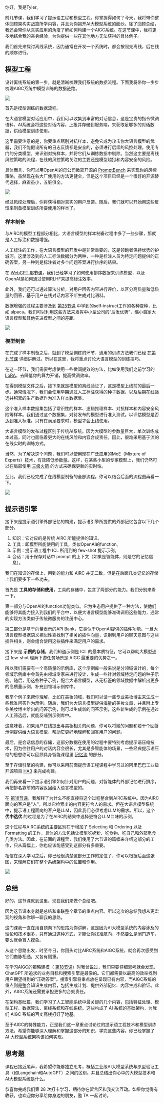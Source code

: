 你好，我是Tyler。

前几节课，我们学习了提示语工程和模型工程。你掌握得如何？今天，我将带你整体回顾架构实战篇所学内容，并且为你揭开AI大模型系统的面纱。除了回顾总结，我还会带你从真实应用的角度了解如何构建一个AIGC系统。在这节课中，我将更多地结合我的亲身经验，为你提供一些在其他地方无法获得的具体例子。

我们首先来探讨离线系统，因为通常在开发一个系统时，都会按照先离线，后在线的顺序进行。

## 模型工程

设计离线系统的第一步，就是清晰梳理我们系统的数据流程。下面我将带你一步步梳理AIGC系统中模型训练的数据链路。

![](https://static001.geekbang.org/resource/image/e2/aa/e2a0076eeb72d029b9a55a26cfef81aa.jpg?wh=4000x1532)

首先是模型训练的数据流程。

在大语言模型对话应用中，我们可以收集到丰富的对话信息，这是宝贵的指令微调语料，AI系统会将这些对话内容，上报并存储到服务端，来获取足够多的对话数据，供给模型训练使用。

这里需要注意的是，你要重点甄别对抗样本，避免它成为攻击你大语言模型的武器，我们不能假设所有的日志反馈都是安全的，必须进行后续的风控处理，使用专门的分类模型，来识别对抗样本，并将它们从训练数据中剔除。当然这主要是离线风控策略的流程，在线的风控策略关注的主要还是模型越狱和内容安全的风险。

具体而言，你可以用OpenAI的母公司微软开源的 [PromptBench](https://github.com/microsoft/promptbench.git) 来实现你的风控策略，虽然现在各大厂使用的方法更健全，但是这个项目已经是一个很好的开源替代选择，麻雀虽小，五脏俱全。

![](https://static001.geekbang.org/resource/image/8e/d9/8e29b9894616544776b971db1a4006d9.jpg?wh=4000x2181)

经过风控处理后，你将获得相对真实的用户反馈。随后，我们就可以开始用这些反馈来制备模型训练所要使用的样本了。

### 样本制备

与AIRC的模型工程部分相比，大语言模型的样本制备过程中多了一些步骤，那就是人工标注和数据增强。

人工标注的工作，在大语言模型的开发中是非常重要的，这是领跑者保持优势的护城河。这里涉及到的人工标注数据分为两种，一种是标注人员为特定问题提供的正确答案，另一种则是标注者对多个问题答案进行排序的结果。

在 [WebGPT 那节课](https://time.geekbang.org/column/article/701454)，我们已经学习了如何使用排序数据来训练模型，以及OpenAI是如何通过使用RLHF来提高标注效率。

此外，我们还可以通过算法分析，对用户回答内容进行评价，以区分高质量和低质量的回答，基于用户在线对话内容不断生成对比语料。

数据增强的过程主要涉及到 [第25节课](https://time.geekbang.org/column/article/713908) 中学到的self-instruct工作的各种变种，比如 alpaca。我们可以利用这些方法来发挥中小型公司的“后发优势”，缩小自家大语言模型和其他先进模型之间的差距。

![](https://static001.geekbang.org/resource/image/7f/1f/7f340dd4a486fe8e7f0f91eba099b01f.png?wh=4000x2128)

### 模型制备

在完成了样本制备之后，就到了模型训练的环节，通用的训练方法我们已经 [在第九节课](https://time.geekbang.org/column/article/691684*) 详细讲解过。所以在这里，我将重点讨论大语言模型的训练技巧。

在这一环节，我们需要考虑使用一些微调提效的方法，比如使用我们之前学习的 [LoRA](https://github.com/tloen/alpaca-lora)，去降低你的算力开销，提高微调效率。

在得到模型文件之后，接下来就是模型的离线验证了，这是模型上线前的最后一步。通常情况下，我们会使用早期通过人工标注获得的种子数据，以及后期在线筛选并积累的生产数据作为准入样本数据集。

这个准入样本数据集包括了常识性的样本、逻辑推理样本、对抗样本和内容安全风险等样本。我们通过这个数据集，对待发布的模型进行准入测试，以评估模型是否达到准入标准。只有在满足要求时，模型才会上线使用。

大语言模型的发布过程区别于传统AI系统，因为大模型的参数量巨大，单次训练成本过高，同时也面临着更大的在线风险和内容合规责任。因此，很难采用基于流的在线实时的训练方式。

当然，为了解决这个问题，我们可以使用现在广泛应用的MoE（Mixture of Experts）技术，有效降低参数量。这样，在某些小型的专家模型上，我们仍然可以在局部使用 [三级火箭](https://time.geekbang.org/column/article/691684) 的方式来确保更新的实时性。

至此，我们已经完成了在线模型制备的全部流程。你可以结合后面的流程图再看一下。

![](https://static001.geekbang.org/resource/image/72/38/7245788a3cb1680033ffe4946c37c438.jpg?wh=4000x2250)

## 提示语引擎

接下来是提示语引擎外部记忆的构建，提示语引擎所提供的外部记忆包含以下几个部分。

1. 知识：它对应的是传统 AIRC 所能提供的知识。
2. 工具：即模型所能使用的工具，类似OpenAI的function。
3. 示例：提示语工程中 ICL 所用到的 few-shot 提示示例。
4. 会话：用于保存对话中 prompt 的上下文（如果是智能体，则是它的记忆信息）。

我们在知识的存储上，用到的能力和 AIRC 并无二致，但是在后面几类记忆的存储上我们要多下一些功夫。

首先是 **工具的存储和使用**，工具的存储中，包含了两部分的能力。我们分别来看一下。

第一部分与OpenAI的function功能类似。它为生态用户提供了一种方法，使他们能够将其能力接入到我们的平台中，以便大语言模型能够准确调用这些能力，通常的实现方法类似于传统微服务的注册中心。

第二部分是基于向量表示的API Bank，它类似于OpenAI提供的插件功能。一旦大语言模型根据语义相似性查找到了相关的插件向量，识别到用户的聊天意图与这些插件相关，则会组合使用这些插件来满足用户的需求。

接下来是 **示例的存储**，我们知道示例是 ICL 的最本质特征，它可以帮助大模型通过 few-shot 理解下游任务场景是 AIGC 最重要的优势之一。

所以我们需要有一个高质量的示例库，这个示例库一般来说是分领域设计的，每个领域示例库中会首先由领域专家来进行设计，生成一些针对领域特定问题的种子示例。随后，用这些种子示例，配合大语言模型，从无标签的领域数据中解析出更多的高质量示例，补充到领域示例库中。

我举个例子来帮你理解，比如在美妆领域，我们可以请一些专业美妆博主来生成一些标准问答作为示例。随后，我们为大语言模型提供海量的美妆文章，并且附上专业美妆博主给出的问答示例，则可以生成新的问答示例，这些新生成的示例在通过人工筛选后，就能反哺到示例库中。

这意味着，如果用户在线提出与美妆相关的问题，你可以将她的问题和若干个回答示例提供给大语言模型，帮助它更好地理解和回答用户的问题。

最后，是会话信息的存储，这部分数据在使用的过程中要特别考虑提示语压缩技术，因为往往用户的对话内容会很长，尤其是多智能体的场景，一些经典提示语压缩的思想你可以回顾具身智能课程里 [记忆流](https://time.geekbang.org/column/article/707992) 的部分。

至于存储引擎的构建，你可以采用前面提示语工程课程中学习过的阿里巴巴工业级开源项目 [HA3](https://github.com/alibaba/havenask/tree/main) 来完成构建。

我们再来看一下提示语引擎如何针对用户的问题，对智能体的外部记忆进行排序，再把排名靠前的内容返回给大语言模型的。

在 [第18节课](https://time.geekbang.org/column/article/702474)，我解释了为什么不能直接将这个过程整合到AIRC系统中。因为AIRC面向的客户是“人”，所以它检索出的内容更符合人的需求。但在大语言模型系统中，提示语工程面向的客户是LLM，因此我们必须考虑LLM的需求。所以，这个 **优中选优** 的过程是为了在AIRC的结果中选择更符合LLM口味的示例。

这个过程与AIRC系统的主要区别在于增加了 Selecting 和 Ordering 以及 Formatting 的工作，具体的方法包括让模型吃奶粉、吃食物、吃自己和外部觅食几类方法。因此，在前面的课程里，我们使用了六节课的篇幅来介绍这部分的工作，只从篇幅上，你也应该能感受到这部分有多重要。

相信在深入学习之后，你已经很清楚这部分工作的定位了，你可以根据后面这张图，来理解它们在整个系统架构中的位置和作用。

![](https://static001.geekbang.org/resource/image/22/2f/2287c7d5e25222da2124cba5bd5e752f.jpg?wh=4000x2029)

## 总结

好的，这节课就到这里，现在我们来做个总结吧。

因为这节课本身就是总结和串联整个章节的重点内容。所以这次的总结我想从更宏观的视角和你聊一聊我的思路。

这门课我一直在用自顶向下的思路为你讲解，这是因为AI大模型系统的内容涉及的理论和技术很多，只有通过这种方式，才能让你找准航向，不然要么是闭门造车，要么就会盲人摸象。

从这个思路出发，时至今日，你回头对比AIRC系统和AIGC系统，就会再次感受到它们血脉相通，又各有侧重。

在学习AIGC的策略建模（ [第18节课](https://time.geekbang.org/column/article/702474)）时我曾说过，我们只要仔细思考就会发现，ChatGPT 所追求的业务目标和搜索引擎是最像的。它们都需要以最高的效率找到用户期望得到的“正确答案”。搜索引擎将重点放在呈现已有内容，而AIGC系统的重点则是整合知识生成内容，包括生成计划、提供外部记忆、内容生成和验证。此外，AIGC系统还需要承担更多的合规责任。

在架构基础篇，我们学习了人工智能系统中最关键的几个内容，包括特征处理、模型工程、数据算法、离线系统和在线系统。这些构成了 AI 系统的基础架构，为我们 AIGC 系统的百丈高楼打好了地基。

至于AIGC的特殊能力，正是我们这一章重点讨论过的提示语工程技术和模型训练方法，希望你能够深入理解和掌握这部分的知识，学完这些内容，你已经掌握了 AI 大模型系统架构该如何实现。

## 思考题

课程已接近尾声，我希望你能够独立思考，概括工业级AI大模型系统与原型验证工具（如Langchain和AutoGPT）之间的区别。并且总结出你心中的大模型技术和AI大模型系统是什么。

恭喜你完成我们第 28 次打卡学习，期待你在留言区和我交流互动。如果你觉得有收获，也欢迎你分享给你身边的朋友，邀 TA 一起讨论。